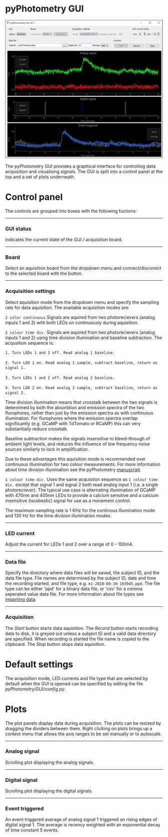 # pyPhotometry GUI

![pyPhotometry GUI](../media/pyPhotometry_GUI.jpg)

The pyPhotometry GUI provides a graphical interface for controlling data acquisition and visualising signals.  The GUI is split into a control panel at the top and a set of plots underneath.

# Control panel

The controls are grouped into boxes with the following fuctions:

---

### GUI status

Indicates the current state of the GUI / acquisition board.

---

### Board

Select an aquisition board from the dropdown menu and connect/disconect to the selected board with the button.

---

### Acquisition settings

Select aquisition mode from the dropdown menu and specify the sampling rate for data aquisition.  The available acquisition modes are:

`2 color continuous` Signals are aquired from two photorecievers (analog inputs 1 and 2) with both LEDs on continuously during aquisition.

`2 colour time div.` Signals are aquired from two photorecievers (analog inputs 1 and 2) using time division illumination and baseline subtraction. The acqusition sequence is:

```
1. Turn LEDs 1 and 2 off. Read analog 1 baseline.

2. Turn LED 1 on. Read analog 1 sample, subtract baseline, return as signal 1.

3. Turn LEDs 1 and 2 off. Read analog 2 baseline.
  
4. Turn LED 2 on. Read analog 2 sample, subtract baseline, return as signal 2.
```

Time division illumination means that crosstalk between the two signals is determined by both the absorbtion and emission spectra of the two flurophores, rather than just by the emission spectra as with continuous illumination.  For flurophores where the emission spectra overlap significantly (e.g. GCaMP with TdTomato or RCaMP) this can very substantially reduce crosstalk.  

Baseline subtraction makes the signals insensitive to bleed-through of ambient light levels, and reduces the influence of low frequency noise sources similarly to lock in amplification.

Due to these advantages this aquisition mode is recommended over continuous illumination for two colour measurements.  For more information about time division illumination see the pyPhotometry [manuscript](https://www.biorxiv.org/content/early/2018/10/03/434225).

`1 colour time div.` Uses the same acquistion sequence as `1 colour time div.` except that signal 1 and signal 2 both read analog input 1 (i.e. a single photoreciever).  The typical use case is alternating illumination of GCaMP with 470nm and 405nm LEDs to provide a calcium sensitive and a calcium insensitive (isosbestic) signal for use as a movement control. 

The maximum sampling rate is 1 KHz for the continous illumination mode and 130 Hz for the time division illumination modes.

---

### LED current

Adjust the current for LEDs 1 and 2 over a range of 0 - 100mA.

---

### Data file

Specify the directory where data files will be saved, the subject ID, and the data file type.  File names are determined by the subject ID, date and time the recording started, and file type, e.g. `m1-2018-08-30-103945.ppd`.  The file type can be either 'ppd' for a binary data file, or 'csv' for a comma seperated value data file. For more information about file types see [importing data](../user-guide/importing-data.md).
 
---

### Acquisition

The *Start* button starts data aquisition.  The *Record* button starts recording data to disk, it is greyed out unless a subject ID and a valid data directory are specified.  When recording is started the file name is copied to the clipboard. The *Stop* button stops data aquisition. 

# Default settings

The acquisition mode, LED currents and file type that are selected by default when the GUI is opened can be specified by editing the file *pyPhotometry/GUI/config.py*. 

# Plots

The plot panels display data during acquisition.  The plots can be resized by dragging the dividers between them.  Right clicking on plots brings up a context menu that allows the axis ranges to be set manually or to autoscale.

---

### Analog signal

Scrolling plot displaying the analog signals.

---

### Digital signal

Scrolling plot displaying the digital signals.

---

### Event triggered

An event triggered average of analog signal 1 triggered on rising edges of digital signal 1. The average is recency weighted with an exponential decay of time constant 5 events.